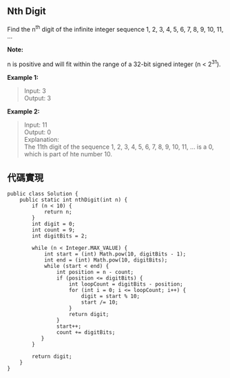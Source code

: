 ## Nth Digit

Find the n<sup>th</sup> digit of the infinite integer sequence 1, 2, 3, 4, 5, 6, 7, 8, 9, 10, 11, ...

**Note:**

n is positive and will fit within the range of a 32-bit signed integer (n < 2<sup>31</sup>).

**Example 1:**

> Input: 3  
> Output: 3

**Example 2:**

> Input: 11  
> Output: 0  
> Explanation:  
> The 11th digit of the sequence 1, 2, 3, 4, 5, 6, 7, 8, 9, 10, 11, ... is a 0, which is part of hte number 10.


## 代碼實現

```
public class Solution {
    public static int nthDigit(int n) {
        if (n < 10) {
            return n;
        }
        int digit = 0;
        int count = 9;
        int digitBits = 2;

        while (n < Integer.MAX_VALUE) {
            int start = (int) Math.pow(10, digitBits - 1);
            int end = (int) Math.pow(10, digitBits);
            while (start < end) {
                int position = n - count;
                if (position <= digitBits) {
                    int loopCount = digitBits - position;
                    for (int i = 0; i <= loopCount; i++) {
                        digit = start % 10;
                        start /= 10;
                    }
                    return digit;
                }
                start++;
                count += digitBits;
           }
        }

        return digit;
    }
}
```
